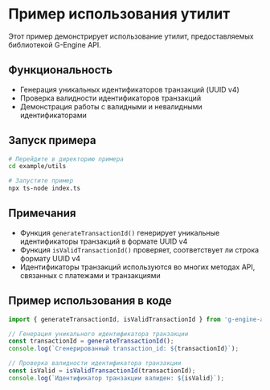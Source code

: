 # Пример использования утилит

Этот пример демонстрирует использование утилит, предоставляемых библиотекой G-Engine API.

## Функциональность

- Генерация уникальных идентификаторов транзакций (UUID v4)
- Проверка валидности идентификаторов транзакций
- Демонстрация работы с валидными и невалидными идентификаторами

## Запуск примера

```bash
# Перейдите в директорию примера
cd example/utils

# Запустите пример
npx ts-node index.ts
```

## Примечания

- Функция `generateTransactionId()` генерирует уникальные идентификаторы транзакций в формате UUID v4
- Функция `isValidTransactionId()` проверяет, соответствует ли строка формату UUID v4
- Идентификаторы транзакций используются во многих методах API, связанных с платежами и транзакциями

## Пример использования в коде

```typescript
import { generateTransactionId, isValidTransactionId } from 'g-engine-api';

// Генерация уникального идентификатора транзакции
const transactionId = generateTransactionId();
console.log(`Сгенерированный transaction_id: ${transactionId}`);

// Проверка валидности идентификатора транзакции
const isValid = isValidTransactionId(transactionId);
console.log(`Идентификатор транзакции валиден: ${isValid}`);
``` 